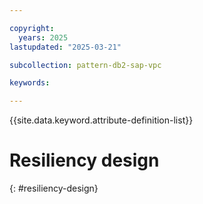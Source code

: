 ```yaml
---

copyright:
  years: 2025
lastupdated: "2025-03-21"

subcollection: pattern-db2-sap-vpc

keywords:

---
```


{{site.data.keyword.attribute-definition-list}}

# Resiliency design
{: #resiliency-design}
